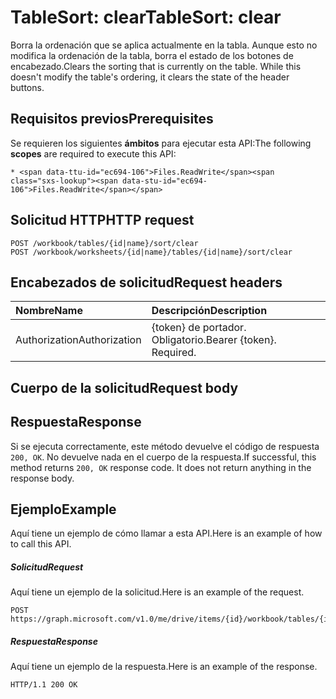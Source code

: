 # <a name="tablesort-clear"></a><span data-ttu-id="ec694-101">TableSort: clear</span><span class="sxs-lookup"><span data-stu-id="ec694-101">TableSort: clear</span></span>

<span data-ttu-id="ec694-p101">Borra la ordenación que se aplica actualmente en la tabla. Aunque esto no modifica la ordenación de la tabla, borra el estado de los botones de encabezado.</span><span class="sxs-lookup"><span data-stu-id="ec694-p101">Clears the sorting that is currently on the table. While this doesn't modify the table's ordering, it clears the state of the header buttons.</span></span>
## <a name="prerequisites"></a><span data-ttu-id="ec694-104">Requisitos previos</span><span class="sxs-lookup"><span data-stu-id="ec694-104">Prerequisites</span></span>
<span data-ttu-id="ec694-105">Se requieren los siguientes **ámbitos** para ejecutar esta API:</span><span class="sxs-lookup"><span data-stu-id="ec694-105">The following **scopes** are required to execute this API:</span></span> 

    * <span data-ttu-id="ec694-106">Files.ReadWrite</span><span class="sxs-lookup"><span data-stu-id="ec694-106">Files.ReadWrite</span></span>

## <a name="http-request"></a><span data-ttu-id="ec694-107">Solicitud HTTP</span><span class="sxs-lookup"><span data-stu-id="ec694-107">HTTP request</span></span>
<!-- { "blockType": "ignored" } -->
```http
POST /workbook/tables/{id|name}/sort/clear
POST /workbook/worksheets/{id|name}/tables/{id|name}/sort/clear

```
## <a name="request-headers"></a><span data-ttu-id="ec694-108">Encabezados de solicitud</span><span class="sxs-lookup"><span data-stu-id="ec694-108">Request headers</span></span>
| <span data-ttu-id="ec694-109">Nombre</span><span class="sxs-lookup"><span data-stu-id="ec694-109">Name</span></span>       | <span data-ttu-id="ec694-110">Descripción</span><span class="sxs-lookup"><span data-stu-id="ec694-110">Description</span></span>|
|:---------------|:----------|
| <span data-ttu-id="ec694-111">Authorization</span><span class="sxs-lookup"><span data-stu-id="ec694-111">Authorization</span></span>  | <span data-ttu-id="ec694-p102">{token} de portador. Obligatorio.</span><span class="sxs-lookup"><span data-stu-id="ec694-p102">Bearer {token}. Required.</span></span> |


## <a name="request-body"></a><span data-ttu-id="ec694-114">Cuerpo de la solicitud</span><span class="sxs-lookup"><span data-stu-id="ec694-114">Request body</span></span>

## <a name="response"></a><span data-ttu-id="ec694-115">Respuesta</span><span class="sxs-lookup"><span data-stu-id="ec694-115">Response</span></span>

<span data-ttu-id="ec694-p103">Si se ejecuta correctamente, este método devuelve el código de respuesta `200, OK`. No devuelve nada en el cuerpo de la respuesta.</span><span class="sxs-lookup"><span data-stu-id="ec694-p103">If successful, this method returns `200, OK` response code. It does not return anything in the response body.</span></span>

## <a name="example"></a><span data-ttu-id="ec694-118">Ejemplo</span><span class="sxs-lookup"><span data-stu-id="ec694-118">Example</span></span>
<span data-ttu-id="ec694-119">Aquí tiene un ejemplo de cómo llamar a esta API.</span><span class="sxs-lookup"><span data-stu-id="ec694-119">Here is an example of how to call this API.</span></span>
##### <a name="request"></a><span data-ttu-id="ec694-120">Solicitud</span><span class="sxs-lookup"><span data-stu-id="ec694-120">Request</span></span>
<span data-ttu-id="ec694-121">Aquí tiene un ejemplo de la solicitud.</span><span class="sxs-lookup"><span data-stu-id="ec694-121">Here is an example of the request.</span></span>
<!-- {
  "blockType": "request",
  "name": "tablesort_clear"
}-->
```http
POST https://graph.microsoft.com/v1.0/me/drive/items/{id}/workbook/tables/{id|name}/sort/clear
```

##### <a name="response"></a><span data-ttu-id="ec694-122">Respuesta</span><span class="sxs-lookup"><span data-stu-id="ec694-122">Response</span></span>
<span data-ttu-id="ec694-123">Aquí tiene un ejemplo de la respuesta.</span><span class="sxs-lookup"><span data-stu-id="ec694-123">Here is an example of the response.</span></span> 
<!-- {
  "blockType": "response",
  "truncated": true,
  "@odata.type": "microsoft.graph.none"
} -->
```http
HTTP/1.1 200 OK
```

<!-- uuid: 8fcb5dbc-d5aa-4681-8e31-b001d5168d79
2015-10-25 14:57:30 UTC -->
<!-- {
  "type": "#page.annotation",
  "description": "TableSort: clear",
  "keywords": "",
  "section": "documentation",
  "tocPath": ""
}-->